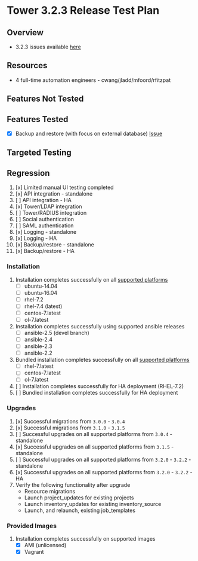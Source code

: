 # Tower 3.2.3 Release Test Plan

## Overview

* 3.2.3 issues available [here](https://github.com/ansible/ansible-tower/issues?utf8=%E2%9C%93&q=is%3Aopen%20is%3Aissue%20milestone%3Arelease_3.2.3)

## Resources
* 4 full-time automation engineers - cwang/jladd/mfoord/rfitzpat

## Features Not Tested

## Features Tested

* [x] Backup and restore (with focus on external database) [Issue](https://github.com/ansible/ansible-tower/issues/7872)

## Targeted Testing

## Regression
1. [x] Limited manual UI testing completed
1. [x] API integration - standalone
1. [ ] API integration - HA
1. [x] Tower/LDAP integration
1. [ ] Tower/RADIUS integration
1. [ ] Social authentication
1. [ ] SAML authentication
1. [x] Logging - standalone
1. [x] Logging - HA
1. [x] Backup/restore - standalone
1. [x] Backup/restore - HA

### Installation
1. Installation completes successfully on all [supported platforms](https://docs.ansible.com/ansible-tower/3.2.2/html/installandreference/requirements_refguide.html)
    * [ ] ubuntu-14.04
    * [ ] ubuntu-16.04
    * [ ] rhel-7.2
    * [ ] rhel-7.4 (latest)
    * [ ] centos-7.latest
    * [ ] ol-7.latest
1. Installation completes successfully using supported ansible releases
    * [ ] ansible-2.5 (devel branch)
    * [ ] ansible-2.4
    * [ ] ansible-2.3
    * [ ] ansible-2.2
1. Bundled installation completes successfully on all [supported platforms](https://docs.ansible.com/ansible-tower/3.2.2/html/installandreference/tower_installer.html#bundled-install)
    * [ ] rhel-7.latest
    * [ ] centos-7.latest
    * [ ] ol-7.latest
1. [ ] Installation completes successfully for HA deployment (RHEL-7.2)
1. [ ] Bundled installation completes successfully for HA deployment

### Upgrades
1. [x] Successful migrations from `3.0.0` - `3.0.4`
1. [x] Successful migrations from `3.1.0` - `3.1.5`
1. [ ] Successful upgrades on all supported platforms from `3.0.4` - standalone
1. [x] Successful upgrades on all supported platforms from `3.1.5` - standalone
1. [ ] Successful upgrades on all supported platforms from `3.2.0` - `3.2.2` - standalone
1. [x] Successful upgrades on all supported platforms from `3.2.0` - `3.2.2` - HA
1. Verify the following functionality after upgrade
    * Resource migrations
    * Launch project_updates for existing projects
    * Launch inventory_updates for existing inventory_source
    * Launch, and relaunch, existing job_templates

### Provided Images
1. Installation completes successfully on supported images
    * [x] AMI (unlicensed)
    * [x] Vagrant
